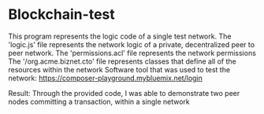 # Blockchain-test
This program represents the logic code of a single test network. 
The 'logic.js' file represents the network logic of a private, decentralized peer to peer network. 
The 'permissions.acl' file represents the network permissions
The '/org.acme.biznet.cto' file represents classes that define all of the resources within the network
Software tool that was used to test the network:
https://composer-playground.mybluemix.net/login

Result:
 Through the provided code, I was able to demonstrate two peer nodes committing a transaction, within a single network
